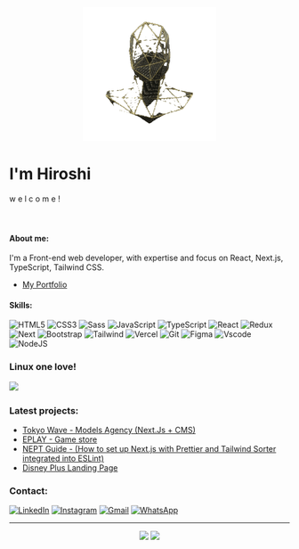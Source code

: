 <div align="center"><img src="profileAnimation.gif" style="width: 240px"> </div>

# I'm Hiroshi

w e l c o m e !
<br/><br/><br/>


#### About me:
I'm a Front-end web developer, with expertise and focus on React, Next.js, TypeScript, Tailwind CSS.

- [My Portfolio](https://hiroshidev.vercel.app/)


#### Skills:

![HTML5](https://img.shields.io/badge/HTML5-E34F26?style=for-the-badge&logo=html5&logoColor=white)
![CSS3](https://img.shields.io/badge/CSS3-1572B6?style=for-the-badge&logo=css3&logoColor=white)
![Sass](https://img.shields.io/badge/Sass-000?style=for-the-badge&logo=sass)
![JavaScript](https://img.shields.io/badge/JavaScript-F7DF1E?style=for-the-badge&logo=javascript&logoColor=black)
![TypeScript](https://img.shields.io/badge/TypeScript-007ACC?style=for-the-badge&logo=typescript&logoColor=white)
![React](https://img.shields.io/badge/React-20232A?style=for-the-badge&logo=react&logoColor=61DAFB)
![Redux](https://img.shields.io/badge/redux-%23593d88.svg?style=for-the-badge&logo=redux&logoColor=white)
![Next](https://img.shields.io/badge/Next-black?style=for-the-badge&logo=next.js&logoColor=white)
![Bootstrap](https://img.shields.io/badge/-boostrap-0D1117?style=for-the-badge&logo=bootstrap&labelColor=0D1117)
![Tailwind](https://img.shields.io/badge/tailwindcss-%2338B2AC.svg?style=for-the-badge&logo=tailwind-css&logoColor=white)
![Vercel](https://img.shields.io/badge/vercel-%23000000.svg?style=for-the-badge&logo=vercel&logoColor=white)
![Git](https://img.shields.io/badge/GIT-E44C30?style=for-the-badge&logo=git&logoColor=white)
![Figma](https://img.shields.io/badge/Figma-696969?style=for-the-badge&logo=figma&logoColor=figma)
![Vscode](https://img.shields.io/badge/Vscode-007ACC?style=for-the-badge&logo=visual-studio-code&logoColor=white)
![NodeJS](https://img.shields.io/badge/node.js-6DA55F?style=for-the-badge&logo=node.js&logoColor=white)

### Linux one love! 
[![](https://skillicons.dev/icons?i=linux,ubuntu,kali)](https://skillicons.dev)


### Latest projects:

- [Tokyo Wave - Models Agency (Next.Js + CMS)](https://github.com/fernandohiroshi/tokyo-wave)
- [EPLAY - Game store](https://github.com/fernandohiroshi/eplay-gamestore-ebac)
- [NEPT Guide - (How to set up Next.js with Prettier and Tailwind Sorter integrated into ESLint)](https://github.com/fernandohiroshi/nept-guide)
- [Disney Plus Landing Page](https://github.com/fernandohiroshi/disneyplus-clone-ebac)

### Contact:
[![LinkedIn](https://img.shields.io/badge/LinkedIn-0077B5?style=for-the-badge&logo=linkedin&logoColor=white)](https://www.linkedin.com/in/fernando-hiroshi/)
[![Instagram](https://img.shields.io/badge/-Instagram-%23E4405F?style=for-the-badge&logo=instagram&logoColor=white)](https://www.instagram.com/fernando_hiroshi/)
[![Gmail](https://img.shields.io/badge/Gmail-333333?style=for-the-badge&logo=gmail&logoColor=red)](mailto:fernandohiroshidev@gmail.com)
[![WhatsApp](https://img.shields.io/badge/WhatsApp-25D366?style=for-the-badge&logo=whatsapp&logoColor=white)](https://wa.me/5545988311915)




---

<div align="center">
<img height="180em" src="https://github-readme-stats.vercel.app/api/top-langs/?username=fernandohiroshi&layout=compact&langs_count=7&theme=dark"/>
<img height="180em" src="https://github-readme-stats.vercel.app/api?username=fernandohiroshi&show_icons=true&theme=dark&include_all_commits=true&count_private=true"/>
</div>
